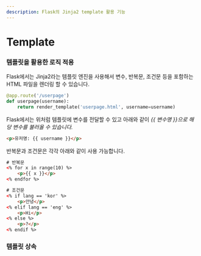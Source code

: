 ```yaml
---
description: Flask의 Jinja2 template 활용 기능
---
```


# Template

### 템플릿을 활용한 로직 적용

Flask에서는 Jinja2라는 템플릿 엔진을 사용해서 변수, 반복문, 조건문 등을 포함하는 HTML 파일을 렌더링 할 수 있습니다.

```python
@app.route('/userpage')
def userpage(username):
    return render_template('userpage.html', username=username)
```

Flask에서는 위처럼 템플릿에 변수를 전달할 수 있고 아래와 같이 _\{{ 변수명 \}}으로 해당 변수를 불러올 수 있습니다._

```html
<p>유저명: {{ username }}</p>
```

반복문과 조건문은 각각 아래와 같이 사용 가능합니다.

```html
# 반복문
<% for x in range(10) %>
    <p>{{ x }}</p>
<% endfor %>
```

```html
# 조건문
<% if lang == 'kor' %>
    <p>안녕</p>
<% elif lang == 'eng' %>
    <p>Hi</p>
<% else %>
    <p>?</p>
<% endif %>
```

### 템플릿 상속

